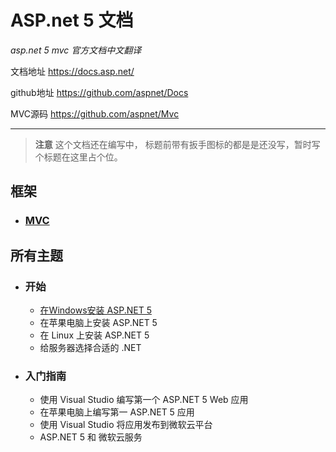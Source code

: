 # ASP.net 5 文档
*asp.net 5 mvc 官方文档中文翻译*

文档地址 https://docs.asp.net/

github地址 https://github.com/aspnet/Docs

MVC源码 https://github.com/aspnet/Mvc


----------
> **注意**
> 这个文档还在编写中， 标题前带有扳手图标的都是是还没写，暂时写个标题在这里占个位。

## 框架 ##
- ### [MVC](http://docs.asp.net/projects/mvc/en/latest/index.html#index) 

## 所有主题
- ### 开始
	- [在Windows安装 ASP.NET 5](Content/GettingStarted/install-on-window.md)
	- 在苹果电脑上安装 ASP.NET 5
	- 在 Linux 上安装 ASP.NET 5
	- 给服务器选择合适的 .NET
- ### 入门指南
	- 使用 Visual Studio 编写第一个 ASP.NET 5 Web 应用
	- 在苹果电脑上编写第一 ASP.NET 5 应用
	- 使用 Visual Studio 将应用发布到微软云平台
	- ASP.NET 5 和 微软云服务 
